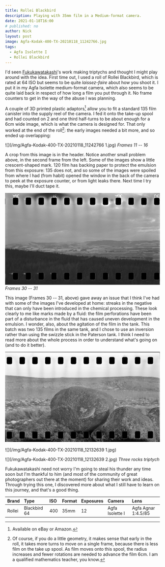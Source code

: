 ```yaml
---
title: Rollei Blackbird
description: Playing with 35mm film in a Medium-format camera. 
date: 2021-01-18T16:00
# published: no
author: Nick
layout: post
image: Agfa-Kodak-400-TX-20210118_11242766.jpg
tags:
  - Agfa Isolette I
  - Rollei Blackbird
---
```

I'd seen [Fukukawatakashi](https://www.instagram.com/fukukawatakashi/)'s work making triptychs and thought I might play around with the idea. First time out, I used a roll of Rollei Blackbird, which is rated at 64 ISO but seems to be quite *laissez-faire* about how you shoot it. I put it in my Agfa Isolette medium-format camera, which also seems to be quite laid back in respect of how long a film you put through it. No frame counters to get in the way of the abuse I was planning. 

A couple of 3D printed plastic adaptors[^eBay] allow you to fit a standard 135 film canister into the supply reel of the camera. I fed it onto the take-up spool and had counted on 2 and one third half-turns to be about enough for a 6cm wide image, which is what the camera is designed for. That only worked at the end of the roll[^idiot]: the early images needed a bit more, and so ended up overlapping:

[^eBay]: Available on eBay or Amazon.

[^idiot]: Of course, if you do a little geometry, it makes sense that early in the roll, it takes more turns to move on a single frame, because there is less film on the take up spool. As film moves onto this spool, the radius increases and fewer rotations are needed to advance the film 6cm. I am a qualified mathematics teacher, you know.

![](/img/Agfa-Kodak-400-TX-20210118_11242766 1.jpg)
*Frames 11 -- 16*

A crop from this image is in the header. Notice another small problem above, in the second frame from the left. Some of the images show a little crescent-shaped mark. 120 film has backing paper to protect the emulsion from this exposure: 135 does not, and so some of the images were spoiled from where I had (from habit) opened the window in the back of the camera to peek at the exposure counter, or from light leaks there. Next time I try this, maybe I'll duct tape it.

![](/img/Agfa-Kodak-400-TX-20210118_12264437.jpg)
*Frames 30 -- 31*

This image (Frames 30 -- 31, above) gave away an issue that I think I've had with some of the images I've developed at home: streaks in the negative that can only have been introduced in the chemical processing. These look clearly to me like marks made by a fluid: the film perforations have been part of a disturbance in the fluid that has caused uneven development in the emulsion. I wonder, also, about the agitation of the film in the tank. This batch was two 135 films in the same tank, and I chose to use an inversion rather than using the swizzle stick in the Paterson tank. I think I need to read more about the whole process in order to understand what's going on (and to do it better).

![](/img/Agfa-Kodak-400-TX-20210118_12132639.jpg)

![](/img/Agfa-Kodak-400-TX-20210118_12132639 1.jpg)

![](/img/Agfa-Kodak-400-TX-20210118_12132639 2.jpg)
*Three rocks triptych*

Fukukawatakashi need not worry I'm going to steal his thunder any time soon but I'm thankful to him (and most of the community of great photographers out there at the moment) for sharing their work and ideas. Through trying this one, I discovered more about what I still have to learn on this journey, and that's a good thing.

Brand|Type|ISO|Format|Exposures|Camera|Lens
:----|:---|:--|:-----|:--------|:-----|:----
Rollei|Blackbird 64|400|35mm|12|Agfa Isolette I|Agfa Agnar 1:4.5/85
